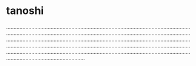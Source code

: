 # tanoshi

.................................................................................................................................................................................................................................................................................................................................................................................................................................................................................................................................................................................................................................................................................................